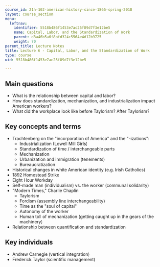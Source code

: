 ```yaml
---
course_id: 21h-102-american-history-since-1865-spring-2018
layout: course_section
menu:
  leftnav:
    identifier: 5518b486f1453e7ac25f89d7f3e12be5
    name: Capital, Labor, and the Standardization of Work
    parent: d8a46b5a6f8bfd324c5564e4d12b9725
    weight: 70
parent_title: Lecture Notes
title: Lecture 6 - Capital, Labor, and the Standardization of Work
type: course
uid: 5518b486f1453e7ac25f89d7f3e12be5

---
```


Main questions
--------------

*   What is the relationship between capital and labor?
*   How does standardization, mechanization, and industrialization impact American workers?
*   What did the workplace look like before Taylorism? After Taylorism?

Key concepts and terms
----------------------

*   Trachtenberg on the "incorporation of America" and the "-izations":  
    *   Industrialization (Lowell Mill Girls)
    *   Standardization of time / interchangeable parts
    *   Mechanization
    *   Urbanization and immigration (tenements)
    *   Bureaucratization
*   Historical changes in white American identity (e.g. Irish Catholics)
*   1892 Homestead Strike
*   Eight Hour Workday
*   Self-made man (individualism) vs. the worker (communal solidarity)
*   "Modern Times," Charlie Chaplin  
    *   Taylorism
    *   Fordism (assembly line interchangeability)
    *   Time as the "soul of capital"
    *   Autonomy of the worker
    *   Human toll of mechanization (getting caught up in the gears of the machinery)
*   Relationship between quantification and standardization

Key individuals
---------------

*   Andrew Carnegie (vertical integration)
*   Frederick Taylor (scientific management)